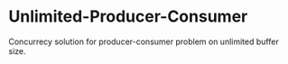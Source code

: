 # Unlimited-Producer-Consumer
Concurrecy solution for producer-consumer problem on unlimited buffer size.
